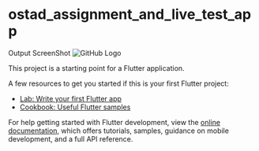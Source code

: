 # ostad_assignment_and_live_test_app

Output ScreenShot
![GitHub Logo]([https://github.com/github.png](https://github.com/Ridoy-paul/ostad-app-assignments-and-live-test/blob/module-6-live-test/module-6-live-test-output.jpeg))

This project is a starting point for a Flutter application.

A few resources to get you started if this is your first Flutter project:

- [Lab: Write your first Flutter app](https://docs.flutter.dev/get-started/codelab)
- [Cookbook: Useful Flutter samples](https://docs.flutter.dev/cookbook)

For help getting started with Flutter development, view the
[online documentation](https://docs.flutter.dev/), which offers tutorials,
samples, guidance on mobile development, and a full API reference.
